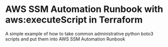# AWS SSM Automation Runbook with aws:executeScript in Terraform

A simple example of how to take common administrative python boto3 scripts and put them into AWS SSM Automation Runbook
